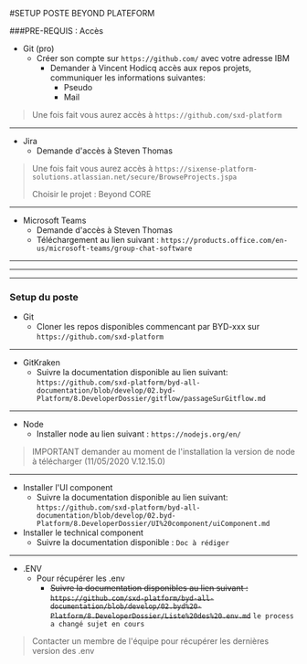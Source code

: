 #SETUP POSTE BEYOND PLATEFORM

###PRE-REQUIS : Accès

* Git (pro)
    * Créer son compte sur `https://github.com/` avec votre adresse IBM
        * Demander à Vincent Hodicq accès aux repos projets, communiquer les informations suivantes: 
            * Pseudo
            * Mail

>Une fois fait vous aurez accès à `https://github.com/sxd-platform`
-----
* Jira
    * Demande d'accès à Steven Thomas

> Une fois fait vous aurez accès à `https://sixense-platform-solutions.atlassian.net/secure/BrowseProjects.jspa`
> 
> Choisir le projet : Beyond CORE

----
* Microsoft Teams 
    * Demande d'accès à Steven Thomas
    * Téléchargement au lien suivant : `https://products.office.com/en-us/microsoft-teams/group-chat-software`
   
----
----
----
### Setup du poste

* Git 
    * Cloner les repos disponibles commencant par BYD-xxx sur `https://github.com/sxd-platform`
----  

* GitKraken
    * Suivre la documentation disponible au lien suivant: `https://github.com/sxd-platform/byd-all-documentation/blob/develop/02.byd-Platform/8.DeveloperDossier/gitflow/passageSurGitflow.md`

----
  
* Node
    - Installer node au lien suivant : `https://nodejs.org/en/`
> IMPORTANT demander au moment de l'installation la version de node à télécharger (11/05/2020 V.12.15.0)

----
* Installer l'UI component
    * Suivre la documentation disponible au lien suivant: `https://github.com/sxd-platform/byd-all-documentation/blob/develop/02.byd-Platform/8.DeveloperDossier/UI%20component/uiComponent.md`
 * Installer le technical component
   * Suivre la documentation disponible : `Doc à rédiger`
    
----
* .ENV
    * Pour récupérer les .env
        * ~~Suivre la documentation disponibles au lien suivant : `https://github.com/sxd-platform/byd-all-documentation/blob/develop/02.byd%20-Platform/8.DeveloperDossier/Liste%20des%20.env.md`~~ 
            `le process a changé sujet en cours`
> Contacter un membre de l'équipe pour récupérer les dernières version des .env 

